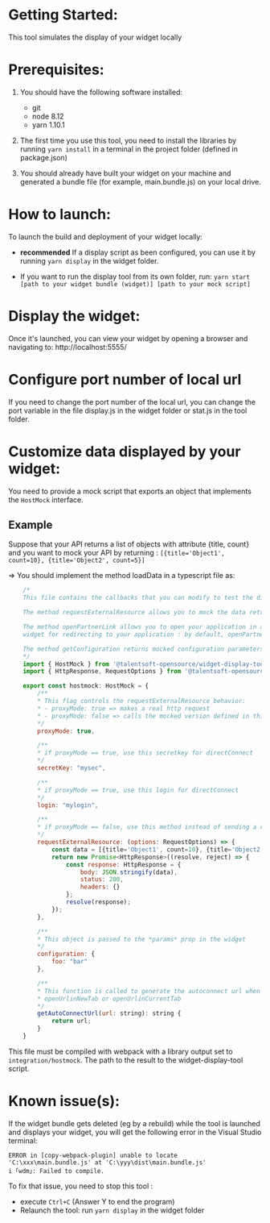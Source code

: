 # Getting Started:

This tool simulates the display of your widget locally

# Prerequisites:

1. You should have the following software installed:

    - git
    - node 8.12
    - yarn 1.10.1

2. The first time you use this tool, you need to install the libraries by
running `yarn install` in a terminal in the project folder (defined in
package.json)

3. You should already have built your widget on your machine and generated a
bundle file (for example, main.bundle.js) on your local drive.

# How to launch:

To launch the build and deployment of your widget locally:

- **recommended** If a display script as been configured, you can use it by
running `yarn display` in the widget folder.

- If you want to run the display tool from its own folder, run: `yarn start
[path to your widget bundle (widget)] [path to your mock script]`

# Display the widget:

Once it's launched, you can view your widget by opening a browser and
navigating to: http://localhost:5555/

# Configure port number of local url

If you need to change the port number of the local url, you can change the port
variable in the file display.js in the widget folder or stat.js in the tool
folder.

# Customize data displayed by your widget:

You need to provide a mock script that exports an object that implements the
`HostMock` interface.

## Example

Suppose that your API returns a list of objects with attribute {title, count}
and you want to mock your API by returning : `[{title='Object1', count=10},
{title='Object2', count=5}]`

=> You should implement the method loadData in a typescript file as:

```javascript
    /*
    This file contains the callbacks that you can modify to test the display of your widget

    The method requestExternalResource allows you to mock the data retrieved by your API : by default, requestExternalResource returns an empty object

    The method openPartnerLink allows you to open your application in a new tabulation - this is only relevant if you have a link in your
    widget for redirecting to your application : by default, openPartnerLink does nothing

    The method getConfiguration returns mocked configuration parameters for your widget in the format key-value.
    */
    import { HostMock } from '@talentsoft-opensource/widget-display-tool/src/mock-definitions'
    import { HttpResponse, RequestOptions } from '@talentsoft-opensource/integration-widget-contract'

    export const hostmock: HostMock = {
        /**
        * This flag controls the requestExternalResource behavior:
        * - proxyMode: true => makes a real http request
        * - proxyMode: false => calls the mocked version defined in this file
        */
        proxyMode: true,

        /**
        * if proxyMode == true, use this secretkey for directConnect
        */
        secretKey: "mysec",

        /**
        * if proxyMode == true, use this login for directConnect
        */
        login: "mylogin",

        /**
        * if proxyMode == false, use this method instead of sending a request
        */
        requestExternalResource: (options: RequestOptions) => {
            const data = [{title='Object1', count=10}, {title='Object2', count=5}];
            return new Promise<HttpResponse>((resolve, reject) => {
                const response: HttpResponse = {
                    body: JSON.stringify(data),
                    status: 200,
                    headers: {}
                };
                resolve(response);
            });
        },

        /**
        * This object is passed to the *params* prop in the widget
        */
        configuration: {
            foo: "bar"
        },

        /**
        * This function is called to generate the autoconnect url when using
        * openUrlinNewTab or openUrlinCurrentTab
        */
        getAutoConnectUrl(url: string): string {
            return url;
        }
    }
```

This file must be compiled with webpack with a library output set to
`integration/hostmock`. The path to the result to the widget-display-tool
script.

# Known issue(s):

If the widget bundle gets deleted (eg by a rebuild) while the tool is launched
and displays your widget, you will get the following error in the Visual Studio
terminal:

```
ERROR in [copy-webpack-plugin] unable to locate 'C:\xxx\main.bundle.js' at 'C:\yyy\dist\main.bundle.js'
i ｢wdm｣: Failed to compile.
```

To fix that issue, you need to stop this tool :

- execute `Ctrl+C` (Answer Y to end the program)
- Relaunch the tool: run `yarn display` in the widget folder